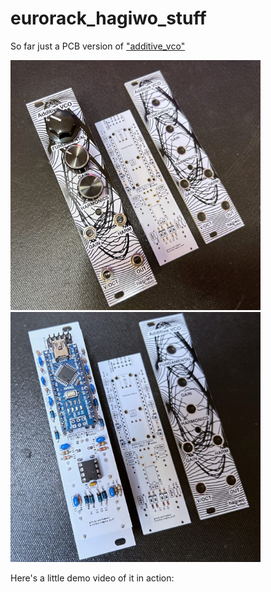 # eurorack_hagiwo_stuff


So far just a PCB version of ["additive_vco"](https://note.com/solder_state/n/n30b3a8737b1e)

<a href="./docs/additive_vco_photo1.jpg"><img width=400 src="./docs/additive_vco_photo1.jpg"/></a>
<a href="./docs/additive_vco_photo2.jpg"><img width=400 src="./docs/additive_vco_photo2.jpg"/></a>

Here's a little demo video of it in action:
